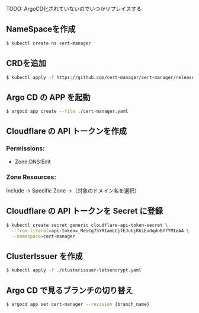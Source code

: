 TODO: ArgoCD化されていないのでいつかリプレイスする

## NameSpaceを作成

```sh
$ kubectl create ns cert-manager
```

## CRDを追加

```sh
$ kubectl apply -f https://github.com/cert-manager/cert-manager/releases/download/v1.17.1/cert-manager.crds.yaml -n cert-manager
```

## Argo CD の APP を起動

```sh
$ argocd app create --file ./cert-manager.yaml
```

## Cloudflare の API トークンを作成

### Permissions:

- Zone:DNS:Edit

### Zone Resources:

Include → Specific Zone →（対象のドメイン名を選択）

## Cloudflare の API トークンを Secret に登録

```sh
$ kubectl create secret generic cloudflare-api-token-secret \
  --from-literal=api-token=_MeiCg75YRIamLCjfEJubjRhiEvdqdnBY7YMIeAA \
  --namespace=cert-manager
```

## ClusterIssuer を作成

```sh
$ kubectl apply -f ./clusterissuer-letsencrypt.yaml
```

## Argo CD で見るブランチの切り替え

```sh
$ argocd app set cert-manager --revision {branch_name}
```
